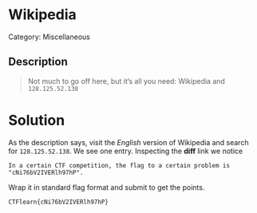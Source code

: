 # Wikipedia
Category: Miscellaneous

## Description

> Not much to go off here, but it’s all you need: Wikipedia and `128.125.52.138`

# Solution

As the description says, visit the *English* version of Wikipedia and search for `128.125.52.138`. We see one entry. Inspecting the **diff** link we notice
```
In a certain CTF competition, the flag to a certain problem is "cNi76bV2IVERlh97hP".
```
Wrap it in standard flag format and submit to get the points.
```
CTFlearn{cNi76bV2IVERlh97hP}
```